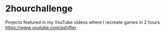 # 2hourchallenge
Projects featured in my YouTube videos where I recreate games in 2 hours https://www.youtube.com/ashifter

